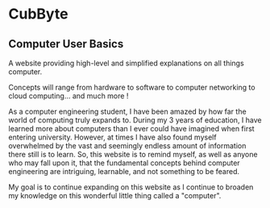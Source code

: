 # CubByte

## Computer User Basics
A website providing high-level and simplified explanations on all things computer.

Concepts will range from hardware to software to computer networking to cloud computing... and much more !

As a computer engineering student, I have been amazed by how far the world of computing truly expands to. During my 3 years of education,
I have learned more about computers than I ever could have imagined when first entering university.
However, at times I have also found myself overwhelmed by the vast and seemingly endless amount of information there still is to learn.
So, this website is to remind myself, as well as anyone who may fall upon it, that the fundamental concepts behind computer engineering
are intriguing, learnable, and not something to be feared. 

My goal is to continue expanding on this website as I continue to broaden my knowledge on this wonderful little thing called a "computer".

